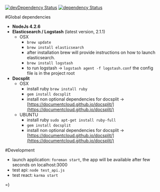 [![devDependency Status](https://david-dm.org/huridocs/uwazidocs/dev-status.svg)](https://david-dm.org/huridocs/uwazidocs#info=devDependencies)
[![dependency Status](https://david-dm.org/huridocs/uwazidocs/status.svg)](https://david-dm.org/huridocs/uwazidocs#info=dependencies)

#Global dependencies

- **NodeJs 4.2.6**
- **Elasticsearch / Logstash** (latest version, 2.1.1)
    - OSX
      - `brew update`
      - `brew install elasticsearch`
      - after installation brew will provide instructions on how to launch elasticsearch.
      - `brew install logstash`
      - to run logstash -> `logstash agent -f logstash.conf` the config file is in the project root
- **Docsplit**
    - OSX
      - install ruby `brew install ruby`
      - `gem install docsplit`
      - install non optional dependencies for docsplit -> [https://documentcloud.github.io/docsplit/](https://documentcloud.github.io/docsplit/)
    - UBUNTU 
      - install ruby `sudo apt-get install ruby-full`
      - `gem install docsplit`
      - install non optional dependencies for docsplit -> [https://documentcloud.github.io/docsplit/](https://documentcloud.github.io/docsplit/)

#Development

- launch application: `foreman start`, the app will be available after few seconds on localhost:3000
- test api: `node test_api.js`
- test react: `karma start`

=)
